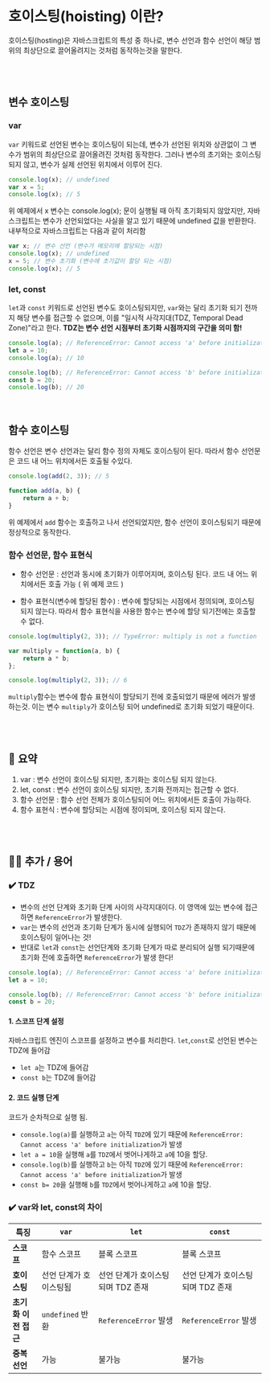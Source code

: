 # 호이스팅(hoisting) 이란?
호이스팅(hosting)은 자바스크립트의 특성 중 하나로, 변수 선언과 함수 선언이 해당 범위의 최상단으로 끌어올려지는 것처럼 동작하는것을 말한다. 

<br />
<br />

## 변수 호이스팅 

### var
`var` 키워드로 선언된 변수는 호이스팅이 되는데, 변수가 선언된 위치와 상관없이 그 변수가 범위의 최상단으로 끌어올려진 것처럼 동작한다. 그러나 변수의 초기와는 호이스팅되지 않고, 변수가 실제 선언된 위치에서 이루어 진다.


```js
console.log(x); // undefined
var x = 5;
console.log(x); // 5
```

위 예제에서 x 변수는 console.log(x); 문이 실행될 때 아직 초기화되지 않았지만, 자바스크립트는 변수가 선언되었다는 사실을 알고 있기 때문에 undefined 값을 반환한다. 내부적으로 자바스크립트는 다음과 같이 처리함

```js
var x; // 변수 선언 (변수가 메모리에 할당되는 시점)
console.log(x); // undefined
x = 5; // 변수 초기화 (변수에 초기값이 할당 되는 시점)
console.log(x); // 5
```

### let, const
`let`과 `const` 키워드로 선언된 변수도 호이스팅되지만, `var`와는 달리 초기화 되기 전까지 해당 변수를 접근할 수 없으며, 이를 "일시적 사각지대(TDZ, Temporal Dead Zone)"라고 한다. 
**TDZ는 변수 선언 시점부터 초기화 시점까지의 구간을 의미 함!**

```js
console.log(a); // ReferenceError: Cannot access 'a' before initialization
let a = 10;
console.log(a); // 10

console.log(b); // ReferenceError: Cannot access 'b' before initialization
const b = 20;
console.log(b); // 20
```


<br />

## 함수 호이스팅

함수 선언은 변수 선언과는 달리 함수 정의 자체도 호이스팅이 된다. 따라서 함수 선언문은 코드 내 어느 위치에서든 호출될 수있다.

```js
console.log(add(2, 3)); // 5

function add(a, b) {
    return a + b;
}
```
위 예제에서 `add` 함수는 호출하고 나서 선언되었지만, 함수 선언이 호이스팅되기 때문에 정상적으로 동작한다.


### 함수 선언문, 함수 표현식

- 함수 선언문 : 선언과 동시에 초기화가 이루어지며, 호이스팅 된다. 코드 내 어느 위치에서든 호출 가능 ( 위 예제 코드 )
  

- 함수 표현식(변수에 할당된 함수) : 변수에 할당되는 시점에서 정의되며, 호이스팅 되지 않는다. 따라서 함수 표현식을 사용한 함수는 변수에 할당 되기전에는 호출할 수 없다.
```js
console.log(multiply(2, 3)); // TypeError: multiply is not a function

var multiply = function(a, b) {
    return a * b;
};

console.log(multiply(2, 3)); // 6
```
`multiply`함수는 변수에 함슈 표현식이 할당되기 전에 호출되었기 때문에 에러가 발생하는것. 이는 변수 `multiply`가 호이스팅 되어 undefined로 초기화 되었기 때문이다. 


<br />
<br />


## 📒 요약 
1. var : 변수 선언이 호이스팅 되지만, 초기화는 호이스팅 되지 않는다.
2. let, const : 변수 선언이 호이스팅 되지만, 초기화 전까지는 접근할 수 없다.
3. 함수 선언문 : 함수 선언 전체가 호이스팅되어 어느 위치에서든 호출이 가능하다.
4. 함수 표현식 : 변수에 할당되는 시점에 정이되며, 호이스팅 되지 않는다.

<br />
<br />

## 🙋‍♂️ 추가 / 용어

### ✔️ TDZ
-  변수의 선언 단계와 초기화 단계 사이의 사각지대이다. 이 영역에 있는 변수에 접근하면 `ReferenceError`가 발생한다.
- `var`는 변수의 선언과 초기화 단계가 동시에 실행되어 `TDZ`가 존재하지 않기 때문에 호이스팅이 일어나는 것!
- 반대로 `let`과 `const`는 선언단계와 초기화 단계가 따로 분리되어 실행 되기때문에 초기화 전에 호출하면 `ReferenceError`가 발생 한다!

```js
console.log(a); // ReferenceError: Cannot access 'a' before initialization
let a = 10;

console.log(b); // ReferenceError: Cannot access 'b' before initialization
const b = 20;
```

#### 1. 스코프 단계 설정
자바스크립트 엔진이 스코프를 설정하고 변수를 처리한다. `let`,`const`로 선언된 변수는 TDZ에 들어감
- `let a`는 TDZ에 들어감
- `const b`는 TDZ에 들어감
#### 2. 코드 실행 단계
코드가 순차적으로 실행 됨.
- `console.log(a)`를 실행하고 `a`는 아직 `TDZ`에 있기 때문에 `ReferenceError: Cannot access 'a' before initialization`가 발생
- `let a = 10`을 실행해 `a`를 `TDZ`에서 벗어나게하고 `a`에 10을 할당.
- `console.log(b)`를 실행하고 `b`는 아직 `TDZ`에 있기 때문에 `ReferenceError: Cannot access 'a' before initialization`가 발생
- `const b= 20`을 실행해 `b`를 `TDZ`에서 벗어나게하고 `a`에 10을 할당.




### ✔️ var와 let, const의 차이

| 특징 | `var` | `let` | `const` | 
| --- | --- | --- | --- | 
| **스코프** | 함수 스코프 | 블록 스코프 | 블록 스코프 |
| **호이스팅** | 선언 단계가 호이스팅됨 | 선언 단계가 호이스팅되며 TDZ 존재 | 선언 단계가 호이스팅되며 TDZ 존재 |
| **초기화 이전 접근** | `undefined` 반환 | `ReferenceError` 발생 | `ReferenceError` 발생 |
| **중복 선언** | 가능 | 불가능 | 불가능 | | **재할당** | 가능 | 가능 | 불가능 |



